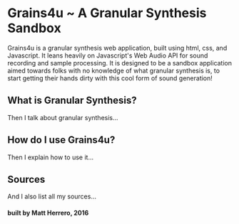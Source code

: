 # Grains4u ~ A Granular Synthesis Sandbox

Grains4u is a granular synthesis web application, built using html, css, and Javascript. It leans heavily on Javascript's
Web Audio API for sound recording and sample processing. It is designed to be a sandbox application aimed towards folks
with no knowledge of what granular synthesis is, to start getting their hands dirty with this cool form of sound generation!

## What is Granular Synthesis?
Then I talk about granular synthesis...

## How do I use Grains4u?
Then I explain how to use it...

## Sources
And I also list all my sources...

#### built by Matt Herrero, 2016
